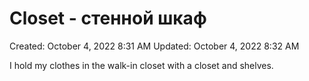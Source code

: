 # Closet - стенной шкаф

Created: October 4, 2022 8:31 AM
Updated: October 4, 2022 8:32 AM

I hold my clothes in the walk-in closet with a closet and shelves.